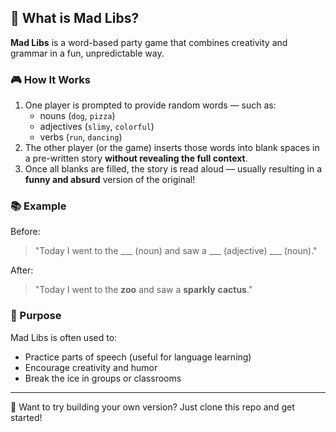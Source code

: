 ## 🧠 What is Mad Libs?

**Mad Libs** is a word-based party game that combines creativity and grammar in a fun, unpredictable way.

### 🎮 How It Works

1. One player is prompted to provide random words — such as:
   - nouns (`dog`, `pizza`)
   - adjectives (`slimy`, `colorful`)
   - verbs (`run`, `dancing`)
2. The other player (or the game) inserts those words into blank spaces in a pre-written story **without revealing the full context**.
3. Once all blanks are filled, the story is read aloud — usually resulting in a **funny and absurd** version of the original!

### 📚 Example

Before:
> "Today I went to the \_\_\_ (noun) and saw a \_\_\_ (adjective) \_\_\_ (noun)."

After:
> "Today I went to the **zoo** and saw a **sparkly** **cactus**."

### 🎯 Purpose

Mad Libs is often used to:
- Practice parts of speech (useful for language learning)
- Encourage creativity and humor
- Break the ice in groups or classrooms

---

🔧 Want to try building your own version? Just clone this repo and get started!
